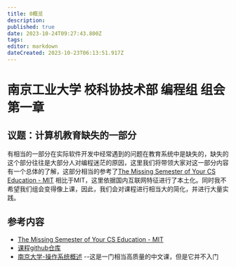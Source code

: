 ```yaml
---
title: 0概览
description: 
published: true
date: 2023-10-24T09:27:43.800Z
tags: 
editor: markdown
dateCreated: 2023-10-23T06:13:51.917Z
---
```


# 南京工业大学 校科协技术部 编程组 组会第一章
## 议题：计算机教育缺失的一部分
有相当的一部分在实际软件开发中经常遇到的问题在教育系统中是缺失的，缺失的这个部分往往是大部分人对编程迷茫的原因，这里我们将带领大家对这一部分内容有一个总体的了解，这部分相当的参考了[The Missing Semester of Your CS Education - MIT](https://missing.csail.mit.edu/)
相比于MIT，这里依据国内互联网特征进行了本土化。同时我不希望我们组会变得像上课，因此，我们会对课程进行相当大的简化，并进行大量实践。
## 参考内容
- [The Missing Semester of Your CS Education - MIT](https://missing.csail.mit.edu/)
- [课程github仓库](https://github.com/yhw2003/njstas-coding-2301/)
- [南京大学-操作系统概述](https://www.bilibili.com/video/BV1Xx4y1V7JZ/?spm_id_from=333.999.0.0&vd_source=7f13f00623e1aab0afe37642fb702c63) --这是一门相当高质量的中文课，但是它并不入门